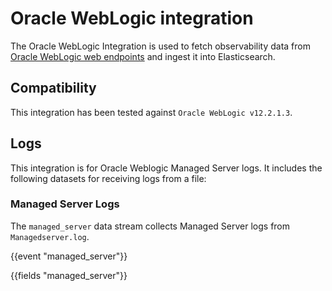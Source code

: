 # Oracle WebLogic integration

The Oracle WebLogic Integration is used to fetch observability data from [Oracle WebLogic web endpoints](https://docs.oracle.com/cd/B16240_01/doc/em.102/b25987/oracle_weblogic.htm) and ingest it into Elasticsearch.

## Compatibility

This integration has been tested against `Oracle WebLogic v12.2.1.3`.

## Logs

This integration is for Oracle Weblogic Managed Server logs. It includes the following datasets for receiving logs from a file:

### Managed Server Logs

The `managed_server` data stream collects Managed Server logs from `Managedserver.log`.

{{event "managed_server"}}

{{fields "managed_server"}}

